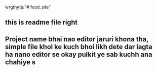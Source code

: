 wrgthytju"# food_site" 
## this is readme file right 

## Project name bhai nao editor jaruri khona tha, simple file khol ke kuch bhoi likh dete dar lagta ha nano editor se okay pulkit ye sab kuchh ana chahiye s
